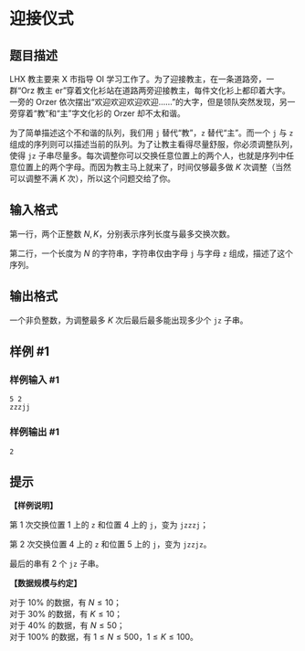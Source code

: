# 迎接仪式

## 题目描述

LHX 教主要来 X 市指导 OI 学习工作了。为了迎接教主，在一条道路旁，一群“Orz 教主 er”穿着文化衫站在道路两旁迎接教主，每件文化衫上都印着大字。一旁的 Orzer 依次摆出“欢迎欢迎欢迎欢迎……”的大字，但是领队突然发现，另一旁穿着“教”和“主”字文化衫的 Orzer 却不太和谐。

为了简单描述这个不和谐的队列，我们用 `j` 替代“教”，`z` 替代“主”。而一个 `j` 与 `z` 组成的序列则可以描述当前的队列。为了让教主看得尽量舒服，你必须调整队列，使得 `jz` 子串尽量多。每次调整你可以交换任意位置上的两个人，也就是序列中任意位置上的两个字母。而因为教主马上就来了，时间仅够最多做 $K$ 次调整（当然可以调整不满 $K$ 次），所以这个问题交给了你。

## 输入格式

第一行，两个正整数 $N, K$，分别表示序列长度与最多交换次数。

第二行，一个长度为 $N$ 的字符串，字符串仅由字母 `j` 与字母 `z` 组成，描述了这个序列。

## 输出格式

一个非负整数，为调整最多 $K$ 次后最后最多能出现多少个 `jz` 子串。

## 样例 #1

### 样例输入 #1
```
5 2 
zzzjj
```

### 样例输出 #1

```
2
```

## 提示

**【样例说明】**

第 $1$ 次交换位置 $1$ 上的 `z` 和位置 $4$ 上的 `j`，变为 `jzzzj`；

第 $2$ 次交换位置 $4$ 上的 `z` 和位置 $5$ 上的 `j`，变为 `jzzjz`。

最后的串有 $2$ 个 `jz` 子串。

**【数据规模与约定】**

对于 $10 \%$ 的数据，有 $N \le 10$；  
对于 $30 \%$ 的数据，有 $K \le 10$；  
对于 $40 \%$ 的数据，有 $N \le 50$；  
对于 $100 \%$ 的数据，有 $1 \le N \le 500$，$1 \le K \le 100$。
